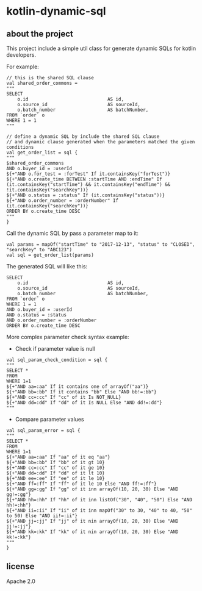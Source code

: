 # kotlin-dynamic-sql

## about the project

This project include a simple util class for generate dynamic SQLs for kotlin developers.

For example:

```
// this is the shared SQL clause
val shared_order_commons =
"""
SELECT
    o.id                             AS id,
    o.source_id                      AS sourceId,
    o.batch_number                   AS batchNumber,
FROM `order` o
WHERE 1 = 1
"""

// define a dynamic SQL by include the shared SQL clause 
// and dynamic clause generated when the parameters matched the given conditions
val get_order_list = sql {
"""
$shared_order_commons
AND o.buyer_id = :userId
${+"AND o.for_test = :forTest" If it.containsKey("forTest")}
${+"AND o.create_time BETWEEN :startTime AND :endTime" If (it.containsKey("startTime") && it.containsKey("endTime") && !it.containsKey("searchKey"))}
${+"AND o.status = :status" If (it.containsKey("status"))}
${+"AND o.order_number = :orderNumber" If (it.containsKey("searchKey"))}
ORDER BY o.create_time DESC
"""
}
```

Call the dynamic SQL by pass a parameter map to it:

```
val params = mapOf("startTime" to "2017-12-13", "status" to "CLOSED", "searchKey" to "ABC123")
val sql = get_order_list(params)
```

The generated SQL will like this:

```
SELECT
    o.id                             AS id,
    o.source_id                      AS sourceId,
    o.batch_number                   AS batchNumber,
FROM `order` o
WHERE 1 = 1
AND o.buyer_id = :userId
AND o.status = :status
AND o.order_number = :orderNumber
ORDER BY o.create_time DESC
```

More complex parameter check syntax example:

-  Check if parameter value is null 
```
val sql_param_check_condition = sql {
"""
SELECT *
FROM
WHERE 1=1
${+"AND aa=:aa" If it contains one of arrayOf("aa")}
${+"AND bb=:bb" If it contains "bb" Else "AND bb!=:bb"}
${+"AND cc=:cc" If "cc" of it Is NOT_NULL}
${+"AND dd=:dd" If "dd" of it Is NULL Else "AND dd!=:dd"}
"""
```
-  Compare parameter values
```
val sql_param_error = sql {
"""
SELECT *
FROM
WHERE 1=1
${+"AND aa=:aa" If "aa" of it eq "aa"}
${+"AND bb=:bb" If "bb" of it gt 10}
${+"AND cc=:cc" If "cc" of it ge 10}
${+"AND dd=:dd" If "dd" of it lt 10}
${+"AND ee=:ee" If "ee" of it le 10}
${+"AND ff=:ff" If "ff" of it le 10 Else "AND ff!=:ff"}
${+"AND gg=:gg" If "gg" of it inn arrayOf(10, 20, 30) Else "AND gg!=:gg"}
${+"AND hh=:hh" If "hh" of it inn listOf("30", "40", "50") Else "AND hh!=:hh"}
${+"AND ii=:ii" If "ii" of it inn mapOf("30" to 30, "40" to 40, "50" to 50) Else "AND ii!=:ii"}
${+"AND jj=:jj" If "jj" of it nin arrayOf(10, 20, 30) Else "AND jj!=:jj"}
${+"AND kk=:kk" If "kk" of it nin arrayOf(10, 20, 30) Else "AND kk!=:kk"}
"""
}
```

## license 
Apache 2.0
